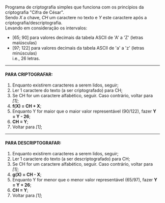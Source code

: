 <!--
algoritmos.md
Created by Micael Levi on 02/03/2016.
Copyright (c) 2016 Micael Levi L. Cavalcante. All rights reserved
-->

Programa de criptografia simples que funciona com os princípios da criptografia "Cifra de César". <br>
Sendo _X_ a chave, _CH_ um caractere no texto e _Y_ este caractere após a criptografia/descriptografia. <br>
Levando em consideração os intervalos: <br>
- [65; 90]  para valores decimais da tabela ASCII de 'A' a 'Z' (letras maiúsculas) <br>
- [97; 122] para valores decimais da tabela ASCII de 'a' a 'z' (letras minúsculas) <br>
i.e., 26 letras.

-----------------------
#### PARA CRIPTOGRAFAR:
1. Enquanto existirem caracteres a serem lidos, seguir;
2. Ler 1 caractere do texto (a ser criptografado) para CH;
3. Se CH for um caractere alfabético, seguir. Caso contrário, voltar para _[1]_;
4. __f(X) = CH + X__;
5. Enquanto Y for maior que o maior valor representável (90/122), fazer __Y = Y - 26__;
6. __CH = Y__;
7. Voltar para _[1]_;

--------------------------
#### PARA DESCRIPTOGRAFAR:
1. Enquanto existirem caracteres a serem lidos, seguir;
2. Ler 1 caractere do texto (a ser descriptografado) para CH;
3. Se CH for um caractere alfabético, seguir. Caso contrário, voltar para _[1]_;
4. __g(X) = CH - X__;
5. Enquanto Y for menor que o menor valor representável (65/97), fazer __Y = Y + 26__;
6. __CH = Y__;
7. Voltar para _[1]_;
